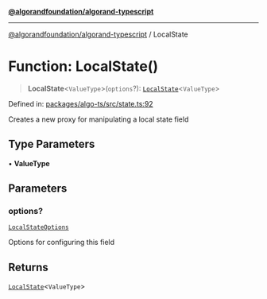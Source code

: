 [**@algorandfoundation/algorand-typescript**](../README.md)

***

[@algorandfoundation/algorand-typescript](../README.md) / LocalState

# Function: LocalState()

> **LocalState**\<`ValueType`\>(`options`?): [`LocalState`](../type-aliases/LocalState.md)\<`ValueType`\>

Defined in: [packages/algo-ts/src/state.ts:92](https://github.com/algorandfoundation/puya-ts/blob/main/packages/algo-ts/src/state.ts#L92)

Creates a new proxy for manipulating a local state field

## Type Parameters

• **ValueType**

## Parameters

### options?

[`LocalStateOptions`](../type-aliases/LocalStateOptions.md)

Options for configuring this field

## Returns

[`LocalState`](../type-aliases/LocalState.md)\<`ValueType`\>
